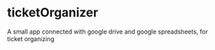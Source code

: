 # ticketOrganizer
A small app connected with google drive and google spreadsheets, for ticket organizing
